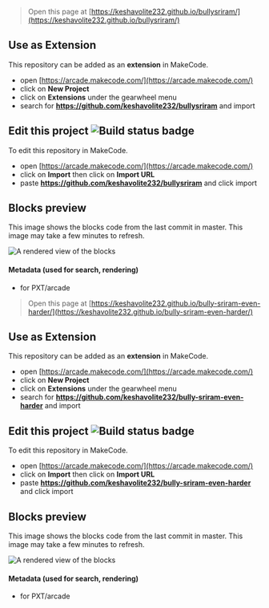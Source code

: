  


> Open this page at [https://keshavolite232.github.io/bullysriram/](https://keshavolite232.github.io/bullysriram/)

## Use as Extension

This repository can be added as an **extension** in MakeCode.

* open [https://arcade.makecode.com/](https://arcade.makecode.com/)
* click on **New Project**
* click on **Extensions** under the gearwheel menu
* search for **https://github.com/keshavolite232/bullysriram** and import

## Edit this project ![Build status badge](https://github.com/keshavolite232/bullysriram/workflows/MakeCode/badge.svg)

To edit this repository in MakeCode.

* open [https://arcade.makecode.com/](https://arcade.makecode.com/)
* click on **Import** then click on **Import URL**
* paste **https://github.com/keshavolite232/bullysriram** and click import

## Blocks preview

This image shows the blocks code from the last commit in master.
This image may take a few minutes to refresh.

![A rendered view of the blocks](https://github.com/keshavolite232/bullysriram/raw/master/.github/makecode/blocks.png)

#### Metadata (used for search, rendering)

* for PXT/arcade
<script src="https://makecode.com/gh-pages-embed.js"></script><script>makeCodeRender("{{ site.makecode.home_url }}", "{{ site.github.owner_name }}/{{ site.github.repository_name }}");</script>



> Open this page at [https://keshavolite232.github.io/bully-sriram-even-harder/](https://keshavolite232.github.io/bully-sriram-even-harder/)

## Use as Extension

This repository can be added as an **extension** in MakeCode.

* open [https://arcade.makecode.com/](https://arcade.makecode.com/)
* click on **New Project**
* click on **Extensions** under the gearwheel menu
* search for **https://github.com/keshavolite232/bully-sriram-even-harder** and import

## Edit this project ![Build status badge](https://github.com/keshavolite232/bully-sriram-even-harder/workflows/MakeCode/badge.svg)

To edit this repository in MakeCode.

* open [https://arcade.makecode.com/](https://arcade.makecode.com/)
* click on **Import** then click on **Import URL**
* paste **https://github.com/keshavolite232/bully-sriram-even-harder** and click import

## Blocks preview

This image shows the blocks code from the last commit in master.
This image may take a few minutes to refresh.

![A rendered view of the blocks](https://github.com/keshavolite232/bully-sriram-even-harder/raw/master/.github/makecode/blocks.png)

#### Metadata (used for search, rendering)

* for PXT/arcade
<script src="https://makecode.com/gh-pages-embed.js"></script><script>makeCodeRender("{{ site.makecode.home_url }}", "{{ site.github.owner_name }}/{{ site.github.repository_name }}");</script>
